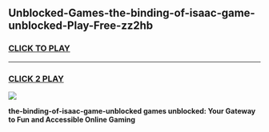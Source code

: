 
## Unblocked-Games-the-binding-of-isaac-game-unblocked-Play-Free-zz2hb
<h3>
<a href="https://premium76.site?title=the-binding-of-isaac-game-unblocked&ref=24M">CLICK TO PLAY</a></h3>
<hr>

<h3>
<a href="https://premium76.site?title=the-binding-of-isaac-game-unblocked&ref=24M">CLICK 2 PLAY</a>
  
</h3>

<a href="https://premium76.site?title=the-binding-of-isaac-game-unblocked&ref=24M"><img src="https://clearcache.store/games.png"></a>


**the-binding-of-isaac-game-unblocked games unblocked: Your Gateway to Fun and Accessible Online Gaming**
